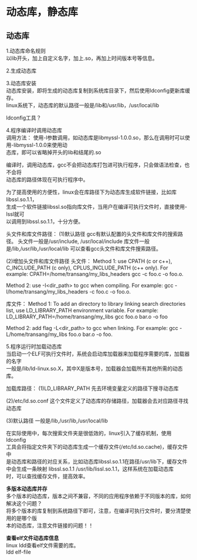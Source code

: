 # 动态库，静态库      
    
## 动态库 
    
1.动态库命名规则    
以lib开头，加上自定义名字，加上.so，再加上时间版本号等信息。    
  
2.生成动态库  
    
3.动态库安装    
动态库安装，即将生成的动态库复制到系统库目录下，然后使用ldconfig更新库缓存。    
linux系统下，动态库的默认路径一般是/lib和/usr/lib，/usr/local/lib    
  
ldconfig工具？  
    
4.程序编译时调用动态库    
调用方法：
使用-l参数调用，如动态库是libmyssl-1.0.0.so，那么在调用时可以使用-libmyssl-1.0.0来使用动  
态库，即可以省略掉开头的lib和结尾的.so  

编译时，调用动态库，gcc不会把动态库打包进可执行程序，只会做语法检查，也不会将  
动态库的路径体现在可执行程序中。  

为了提高使用的方便性，linux会在库路径下为动态库生成软件链接，比如库libssl.so.1.1，    
生成一个软件链接libssl.so指向库文件，当用户在编译可执行文件时，直接使用-lssl就可    
以调用到libssl.so.1.1，十分方便。    
  
头文件和库文件路径：
(1)默认路径
gcc有默认配置的头文件和库文件的搜索路径。
头文件一般是/usr/include, /usr/local/include
库文件一般是/lib,/usr/lib,/usr/local/lib
可以查看gcc头文件和库文件搜索路径。

(2)增加头文件和库文件路径
头文件：
Method 1: use CPATH (c or c++), C_INCLUDE_PATH (c only), CPLUS_INCLUDE_PATH
(c++ only). For example: CPATH=/home/transang/my_libs_headers gcc -c foo.c -o
foo.o.

Method 2: use -I<dir_path> to gcc when compiling. For example: gcc
-I/home/transang/my_libs_headers -c foo.c -o foo.o.

库文件：
Method 1: To add an directory to library linking search directories list, use
LD_LIBRARY_PATH environment variable. For example:
LD_LIBRARY_PATH=/home/transang/my_libs gcc foo.o bar.o -o foo

Method 2: add flag -L<dir_path> to gcc when linking. For example: gcc
-L/home/transang/my_libs foo.o bar.o -o foo.
  
5.程序运行时加载动态库    
当启动一个ELF可执行文件时，系统会启动库加载器来加载程序需要的库，加载器的名字  
一般是/lib/ld-linux.so.X，其中X是版本号，加载器会加载所有其他所需的动态库。  
  
加载库路径：
(1)LD_LIBRARY_PATH
先去环境变量定义的路径下搜寻动态库

(2)/etc/ld.so.conf
这个文件定义了动态库的存储路径，加载器会去对应路径寻找动态库

(3)默认路径
一般是/lib,/usr/lib,/usr/local/lib

在实际使用中，每次搜索文件夹是很低效的，linux引入了缓存机制，使用ldconfig    
工具会将指定文件夹下的动态库生成一个缓存文件(/etc/ld.so.cache)，缓存文件中    
是动态库和路径的对应关系，比如动态库libssl.so.1.1在路径/usr/lib下，缓存文件    
中会生成一条映射 libssl.so.1.1  /usr/lib/lissl.so.1.1，这样系统在加载动态库    
时，可以查找缓存文件，提高效率。    
    
**多版本动态库并存**    
多个版本的动态库，版本之间不兼容，不同的应用程序依赖于不同版本的库，如何解决这个问题？    
将多个版本的库复制到系统路径下即可，注意，在编译可执行文件时，要分清楚使用的是哪个版    
本的动态库，注意文件链接的问题！！    
    
**查看elf文件动态库信息**    
linux ldd查看elf文件需要的库。      
ldd    elf-file        
